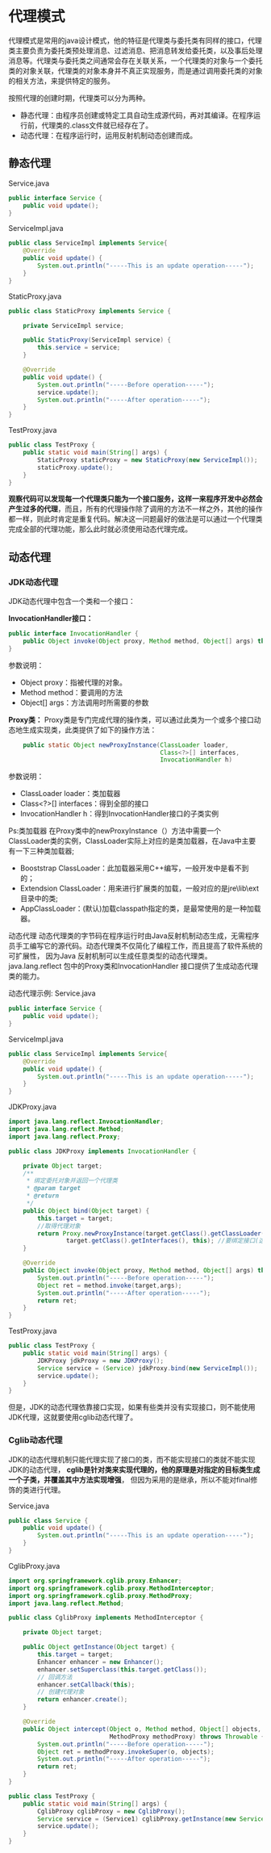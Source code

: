 # 代理模式
代理模式是常用的java设计模式，他的特征是代理类与委托类有同样的接口，代理类主要负责为委托类预处理消息、过滤消息、把消息转发给委托类，以及事后处理消息等。代理类与委托类之间通常会存在关联关系，一个代理类的对象与一个委托类的对象关联，代理类的对象本身并不真正实现服务，而是通过调用委托类的对象的相关方法，来提供特定的服务。

按照代理的创建时期，代理类可以分为两种。
- 静态代理：由程序员创建或特定工具自动生成源代码，再对其编译。在程序运行前，代理类的.class文件就已经存在了。
- 动态代理：在程序运行时，运用反射机制动态创建而成。 

## 静态代理
Service.java
```java
public interface Service {
    public void update();
}
```

ServiceImpl.java
```java
public class ServiceImpl implements Service{
    @Override
    public void update() {
        System.out.println("-----This is an update operation-----");
    }
}
```

StaticProxy.java
```java
public class StaticProxy implements Service {

    private ServiceImpl service;

    public StaticProxy(ServiceImpl service) {
        this.service = service;
    }

    @Override
    public void update() {
        System.out.println("-----Before operation-----");
        service.update();
        System.out.println("-----After operation-----");
    }
}
```
TestProxy.java
```java
public class TestProxy {
    public static void main(String[] args) {
        StaticProxy staticProxy = new StaticProxy(new ServiceImpl());
        staticProxy.update();
    }
}
```

**观察代码可以发现每一个代理类只能为一个接口服务，这样一来程序开发中必然会产生过多的代理**，而且，所有的代理操作除了调用的方法不一样之外，其他的操作都一样，则此时肯定是重复代码。解决这一问题最好的做法是可以通过一个代理类完成全部的代理功能，那么此时就必须使用动态代理完成。

## 动态代理

### JDK动态代理
JDK动态代理中包含一个类和一个接口：

**InvocationHandler接口：**
```java
public interface InvocationHandler {
    public Object invoke(Object proxy, Method method, Object[] args) throws Throwable;
}
```
参数说明：
- Object proxy：指被代理的对象。
- Method method：要调用的方法
- Object[] args：方法调用时所需要的参数

**Proxy类：**
Proxy类是专门完成代理的操作类，可以通过此类为一个或多个接口动态地生成实现类，此类提供了如下的操作方法：
```java
    public static Object newProxyInstance(ClassLoader loader,
                                          Class<?>[] interfaces,
                                          InvocationHandler h) 
```
参数说明：
- ClassLoader loader：类加载器
- Class<?>[] interfaces：得到全部的接口
- InvocationHandler h：得到InvocationHandler接口的子类实例

Ps:类加载器
在Proxy类中的newProxyInstance（）方法中需要一个ClassLoader类的实例，ClassLoader实际上对应的是类加载器，在Java中主要有一下三种类加载器;
- Booststrap ClassLoader：此加载器采用C++编写，一般开发中是看不到的；
- Extendsion ClassLoader：用来进行扩展类的加载，一般对应的是jre\lib\ext目录中的类;
- AppClassLoader：(默认)加载classpath指定的类，是最常使用的是一种加载器。

动态代理
动态代理类的字节码在程序运行时由Java反射机制动态生成，无需程序员手工编写它的源代码。动态代理类不仅简化了编程工作，而且提高了软件系统的可扩展性，
因为Java 反射机制可以生成任意类型的动态代理类。java.lang.reflect 包中的Proxy类和InvocationHandler 接口提供了生成动态代理类的能力。

动态代理示例:
Service.java
```java
public interface Service {
    public void update();
}
```

ServiceImpl.java
```java
public class ServiceImpl implements Service{
    @Override
    public void update() {
        System.out.println("-----This is an update operation-----");
    }
}
```
JDKProxy.java
```java
import java.lang.reflect.InvocationHandler;
import java.lang.reflect.Method;
import java.lang.reflect.Proxy;

public class JDKProxy implements InvocationHandler {

    private Object target;
    /**
     * 绑定委托对象并返回一个代理类 
     * @param target
     * @return
     */
    public Object bind(Object target) {
        this.target = target;
        //取得代理对象  
        return Proxy.newProxyInstance(target.getClass().getClassLoader(),
                target.getClass().getInterfaces(), this); //要绑定接口(这是一个缺陷，cglib弥补了这一缺陷)  
    }

    @Override
    public Object invoke(Object proxy, Method method, Object[] args) throws Throwable {
        System.out.println("-----Before operation-----");
        Object ret = method.invoke(target,args);
        System.out.println("-----After operation-----");
        return ret;
    }
}
```
TestProxy.java
```java
public class TestProxy {
    public static void main(String[] args) {
        JDKProxy jdkProxy = new JDKProxy();
        Service service = (Service) jdkProxy.bind(new ServiceImpl());
        service.update();
    }
}
```
但是，JDK的动态代理依靠接口实现，如果有些类并没有实现接口，则不能使用JDK代理，这就要使用cglib动态代理了。

### Cglib动态代理 
JDK的动态代理机制只能代理实现了接口的类，而不能实现接口的类就不能实现JDK的动态代理，
**cglib是针对类来实现代理的，他的原理是对指定的目标类生成一个子类，并覆盖其中方法实现增强**，
但因为采用的是继承，所以不能对final修饰的类进行代理。 

Service.java
```java
public class Service {
    public void update() {
        System.out.println("-----This is an update operation-----");
    }
}
```
CglibProxy.java
```java
import org.springframework.cglib.proxy.Enhancer;
import org.springframework.cglib.proxy.MethodInterceptor;
import org.springframework.cglib.proxy.MethodProxy;
import java.lang.reflect.Method;

public class CglibProxy implements MethodInterceptor {

    private Object target;

    public Object getInstance(Object target) {
        this.target = target;
        Enhancer enhancer = new Enhancer();
        enhancer.setSuperclass(this.target.getClass());
        // 回调方法
        enhancer.setCallback(this);
        // 创建代理对象
        return enhancer.create();
    }

    @Override
    public Object intercept(Object o, Method method, Object[] objects, 
                            MethodProxy methodProxy) throws Throwable {
        System.out.println("-----Before operation-----");
        Object ret = methodProxy.invokeSuper(o, objects);
        System.out.println("-----After operation-----");
        return ret;
    }
}
```
```java
public class TestProxy {
    public static void main(String[] args) {
        CglibProxy cglibProxy = new CglibProxy();
        Service service = (Service1) cglibProxy.getInstance(new Service());
        service.update();
    }
}
```